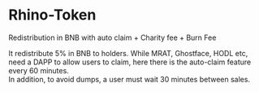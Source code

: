 # Rhino-Token
Redistribution in BNB with auto claim + Charity fee + Burn Fee

It redistribute 5% in BNB to holders. While MRAT, Ghostface, HODL etc, need a DAPP to allow users to claim, here there is the auto-claim feature every 60 minutes.  
In addition, to avoid dumps, a user must wait 30 minutes between sales.
